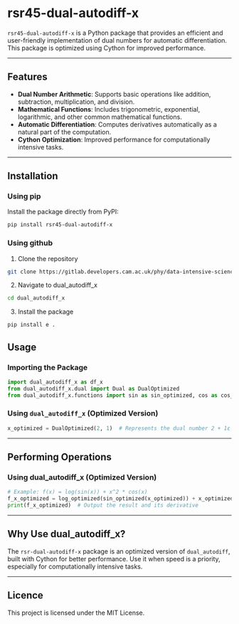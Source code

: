 # rsr45-dual-autodiff-x

`rsr45-dual-autodiff-x` is a Python package that provides an efficient and user-friendly implementation of dual numbers for automatic differentiation. This package is optimized using Cython for improved performance.

---

## Features

- **Dual Number Arithmetic**: Supports basic operations like addition, subtraction, multiplication, and division.
- **Mathematical Functions**: Includes trigonometric, exponential, logarithmic, and other common mathematical functions.
- **Automatic Differentiation**: Computes derivatives automatically as a natural part of the computation.
- **Cython Optimization**: Improved performance for computationally intensive tasks.

---

## Installation

### Using pip
Install the package directly from PyPI:

```bash
pip install rsr45-dual-autodiff-x
```

### Using github
 1. Clone the repository
 ```bash
 git clone https://gitlab.developers.cam.ac.uk/phy/data-intensive-science-mphil/assessments/c1_coursework1/rsr45.git
 ```

 2. Navigate to dual_autodiff_x
 ```bash
 cd dual_autodiff_x
 ```

 3. Install the package
 ```bash
 pip install e .
 ```

## Usage

### Importing the Package

```python
import dual_autodiff_x as df_x
from dual_autodiff_x.dual import Dual as DualOptimized
from dual_autodiff_x.functions import sin as sin_optimized, cos as cos_optimized, log as log_optimized
```

### Using `dual_autodiff_x` (Optimized Version)
```python
x_optimized = DualOptimized(2, 1)  # Represents the dual number 2 + 1ε
```

---

## Performing Operations

### Using dual_autodiff_x (Optimized Version)

```python
# Example: f(x) = log(sin(x)) + x^2 * cos(x)
f_x_optimized = log_optimized(sin_optimized(x_optimized)) + x_optimized**2 * cos_optimized(x_optimized)
print(f_x_optimized)  # Output the result and its derivative
```

---

## Why Use dual_autodiff_x?

The `rsr-dual-autodiff-x` package is an optimized version of `dual_autodiff`, built with Cython for better performance. Use it when speed is a priority, especially for computationally intensive tasks.

---

## Licence

This project is licensed under the MIT License.
